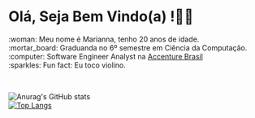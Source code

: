 <h1> Olá, Seja Bem Vindo(a) !👋🏼</h1>
:woman: Meu nome é Marianna, tenho 20 anos de idade.<br/>
:mortar_board: Graduanda no 6º semestre em Ciência da Computação.<br/>
:computer: Software Engineer Analyst na <a href=https://www.linkedin.com/company/accenture-brasil/">Accenture Brasil</a><br/>
:sparkles: Fun fact: Eu toco violino. 
<p >&nbsp;</p>

![Anurag's GitHub stats](https://github-readme-stats.vercel.app/api?username=mariannamonteiro&show_icons=true&theme=radical) 
<br/>
[![Top Langs](https://github-readme-stats.vercel.app/api/top-langs/?username=mariannamonteiro&layout=compact)](https://github.com/mariannamonteiro/github-readme-stats)


